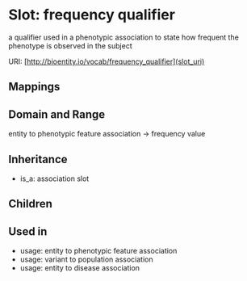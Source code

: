 # Slot: frequency qualifier


a qualifier used in a phenotypic association to state how frequent the phenotype is observed in the subject

URI: [http://bioentity.io/vocab/frequency_qualifier](slot_uri)
## Mappings

## Domain and Range

entity to phenotypic feature association -> frequency value
## Inheritance

 *  is_a: association slot
## Children

## Used in

 *  usage: entity to phenotypic feature association
 *  usage: variant to population association
 *  usage: entity to disease association
